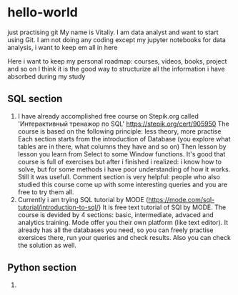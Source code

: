 # hello-world
just practising git
My name is Vitaliy. I am data analyst and want to start using Git. I am not doing any coding except my jupyter notebooks for data analysis, i want to keep em all in here

Here i want to keep my personal roadmap: courses, videos, books, project and so on
I think it is the good way to structurize all the information i have absorbed during my study

## SQL section
1. I have already accomplished free course on Stepik.org called 'Интерактивный тренажор по SQL'
   https://stepik.org/cert/905950
   The course is based on the following principle: less theory, more practise
   Each section starts from the introduction of Database (you explore what tables are in there, what columns they have and so on)
   Then lesson by lesson you learn from Select to some Window functions.
   It's good that course is full of exercises but after i finished i realized: i know how to solve, but for some methods i have poor understanding of how it works. Still it was usefull. Comment section is very helpful: people who also studied this course come up with some interesting queries and you are free to try them all.
2. Currently i am trying SQL tutorial by MODE
   (https://mode.com/sql-tutorial/introduction-to-sql/)
   It is free text tutorial of SQl by MODE. The course is devided by 4 sections: basic, intermediate, advaced and analytics training.
   Mode offer you their own platform (like text editor). It already has all the databases you need, so you can freely practise exersices there, run your queries and check results. Also you can check the solution as well.
   
   
## Python section
1. 

